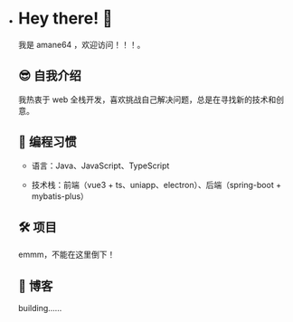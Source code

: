 - # Hey there! 👋

  我是 amane64 ，欢迎访问！！！。

  ## 😎 自我介绍

  我热衷于 web 全栈开发，喜欢挑战自己解决问题，总是在寻找新的技术和创意。

  ## 🚀 编程习惯

  - 语言：Java、JavaScript、TypeScript

  - 技术栈：前端（vue3 + ts、uniapp、electron）、后端（spring-boot + mybatis-plus）

    <!--其他技能：-->

  ## 🛠 项目

  <!--\### [项目名称 1](链接到项目仓库) 在这个项目中，我通过 [你的贡献]，实现了 [项目的亮点和创新]。 ### [项目名称 2](链接到项目仓库) 这个项目是我的小窝，一个充满 [项目特色] 的地方，欢迎你来逛逛！-->

  emmm，不能在这里倒下！

  ## 📝 博客

  <!--我的个人博客不仅仅是技术分享，也是我生活和创造的一部分。你可以在 [博客地址] 找到我的思考和点滴。-->

  building……

